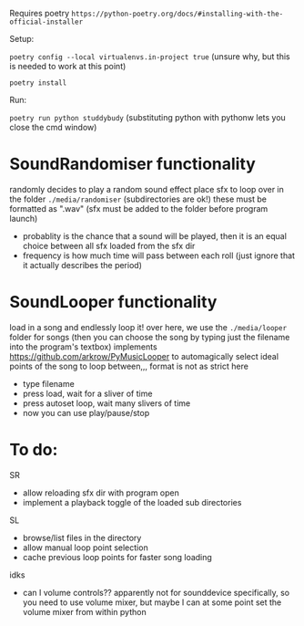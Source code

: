 Requires poetry `https://python-poetry.org/docs/#installing-with-the-official-installer`

Setup:

`poetry config --local virtualenvs.in-project true` (unsure why, but this is needed to work at this point)

`poetry install`

Run:

`poetry run python studdybudy` (substituting python with pythonw lets you close the cmd window)

# SoundRandomiser functionality
randomly decides to play a random sound effect
place sfx to loop over in the folder `./media/randomiser` (subdirectories are ok!)
these must be formatted as ".wav"
(sfx must be added to the folder before program launch)

* probablity is the chance that a sound will be played, then it is an equal choice between all sfx loaded from the sfx dir
* frequency is how much time will pass between each roll (just ignore that it actually describes the period)

# SoundLooper functionality
load in a song and endlessly loop it!
over here, we use the `./media/looper` folder for songs (then you can choose the song by typing just the filename into the program's textbox)
implements https://github.com/arkrow/PyMusicLooper to automagically select ideal points of the song to loop between,,,
format is not as strict here

* type filename
* press load, wait for a sliver of time
* press autoset loop, wait many slivers of time
* now you can use play/pause/stop

# To do:
SR
* allow reloading sfx dir with program open
* implement a playback toggle of the loaded sub directories

SL
* browse/list files in the directory
* allow manual loop point selection
* cache previous loop points for faster song loading

idks
* can I volume controls?? apparently not for sounddevice specifically, so you need to use volume mixer, but maybe I can at some point set the volume mixer from within python
